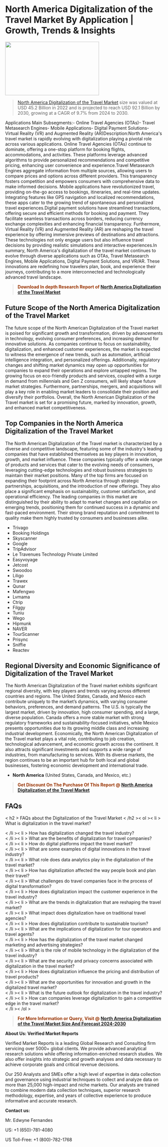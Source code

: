<p><h1>North America Digitalization of the Travel Market By Application | Growth, Trends & Insights</h1><p><img class="aligncenter size-medium wp-image-105565" src="https://ffe5etoiles.com/wp-content/uploads/2025/01/MST7-300x171.png" alt="" width="300" height="171" /></p><blockquote><p><a href="https://www.verifiedmarketreports.com/download-sample/?rid=654698&utm_source=Github-NA&utm_medium=385" target="_blank">North America Digitalization of the Travel Market</a> size was valued at USD 45.2 Billion in 2022 and is projected to reach USD 92.1 Billion by 2030, growing at a CAGR of 9.7% from 2024 to 2030.</p></blockquote>Applications Main Subsegments:- Online Travel Agencies (OTAs)- Travel Metasearch Engines- Mobile Applications- Digital Payment Solutions- Virtual Reality (VR) and Augmented Reality (AR)Description:North America's travel market is rapidly evolving with digitalization playing a pivotal role across various applications. Online Travel Agencies (OTAs) continue to dominate, offering a one-stop platform for booking flights, accommodations, and activities. These platforms leverage advanced algorithms to provide personalized recommendations and competitive pricing, enhancing user convenience and experience.Travel Metasearch Engines aggregate information from multiple sources, allowing users to compare prices and options across different providers. This transparency fosters competition and empowers consumers with comprehensive data to make informed decisions. Mobile applications have revolutionized travel, providing on-the-go access to bookings, itineraries, and real-time updates. Integrating features like GPS navigation and localized recommendations, these apps cater to the growing trend of spontaneous and personalized travel experiences.Digital payment solutions have streamlined transactions, offering secure and efficient methods for booking and payment. They facilitate seamless transactions across borders, reducing currency exchange complexities and enhancing financial transparency. Furthermore, Virtual Reality (VR) and Augmented Reality (AR) are reshaping the travel experience by offering immersive previews of destinations and attractions. These technologies not only engage users but also influence travel decisions by providing realistic simulations and interactive experiences.In summary, North America's digitalization of the travel market continues to evolve through diverse applications such as OTAs, Travel Metasearch Engines, Mobile Applications, Digital Payment Solutions, and VR/AR. These innovations are redefining how travelers plan, book, and experience their journeys, contributing to a more interconnected and technologically advanced travel landscape.</p><blockquote><p><span style="color: #993300;"><strong>Download In depth Research Report of <a href="https://www.verifiedmarketreports.com/download-sample/?rid=654698&utm_source=Github-NA&utm_medium=385">North America Digitalization of the Travel Market</a></strong></span></p></blockquote><h2>Future Scope of the North America Digitalization of the Travel Market</h2><p>The future scope of the North American Digitalization of the Travel market is poised for significant growth and transformation, driven by advancements in technology, evolving consumer preferences, and increasing demand for innovative solutions. As companies continue to focus on sustainability, digitalization, and enhanced customer experiences, the market is expected to witness the emergence of new trends, such as automation, artificial intelligence integration, and personalized offerings. Additionally, regulatory changes and shifting market dynamics may open up opportunities for companies to expand their operations and explore untapped regions. The growing focus on eco-friendly products and services, coupled with a surge in demand from millennials and Gen Z consumers, will likely shape future market strategies. Furthermore, partnerships, mergers, and acquisitions will play a key role in enabling market leaders to consolidate their position and diversify their portfolios. Overall, the North American Digitalization of the Travel market is set for a promising future, marked by innovation, growth, and enhanced market competitiveness.</p><h2>Top Companies in the North America Digitalization of the Travel Market</h2><p>The North American Digitalization of the Travel market is characterized by a diverse and competitive landscape, featuring some of the industry's leading companies that have established themselves as key players in innovation, growth, and market influence. These companies typically offer a wide range of products and services that cater to the evolving needs of consumers, leveraging cutting-edge technologies and robust business strategies to maintain their market positions. Many of the top firms are focused on expanding their footprint across North America through strategic partnerships, acquisitions, and the introduction of new offerings. They also place a significant emphasis on sustainability, customer satisfaction, and operational efficiency. The leading companies in this market are distinguished by their ability to adapt to market changes and capitalize on emerging trends, positioning them for continued success in a dynamic and fast-paced environment. Their strong brand reputation and commitment to quality make them highly trusted by consumers and businesses alike.</p><p><ul><li>Trivago </li><li> Booking Holdings </li><li> Skyscanner </li><li> Google </li><li> TripAdvisor </li><li> Le Travenues Technology Private Limited </li><li> Easyvoyage </li><li> Jetcost </li><li> Swoodoo </li><li> Liligo </li><li> Trawex </li><li> Qunar </li><li> Mafengwo </li><li> Lvmama </li><li> Ctrip </li><li> Filggy </li><li> Tuniu </li><li> Wego </li><li> Hipmunk </li><li> NAVER </li><li> TourScanner </li><li> Prisync </li><li> Sniffie </li><li> Reactev</li></ul></p><h2>Regional Diversity and Economic Significance of Digitalization of the Travel Market</h2><p>The North American Digitalization of the Travel market exhibits significant regional diversity, with key players and trends varying across different countries and regions. The United States, Canada, and Mexico each contribute uniquely to the market’s dynamics, with varying consumer behaviors, preferences, and demand patterns. The U.S. is typically the largest market, driven by innovation, high consumer spending, and a large, diverse population. Canada offers a more stable market with strong regulatory frameworks and sustainability-focused initiatives, while Mexico presents opportunities due to its growing middle class and increasing industrial development. Economically, the North American Digitalization of the Travel market plays a vital role, contributing to job creation, technological advancement, and economic growth across the continent. It also attracts significant investments and supports a wide range of industries, from manufacturing to services. With its diverse markets, the region continues to be an important hub for both local and global businesses, fostering economic development and international trade.</p><ul> <li><strong>North America</strong> (United States, Canada, and Mexico, etc.)</li></ul><blockquote><p><span style="color: #993300;"><strong>Get Discount On The Purchase Of This Report @ <a href="https://www.verifiedmarketreports.com/ask-for-discount/?rid=654698&utm_source=Github-NA&utm_medium=385">North America Digitalization of the Travel Market</a></strong></span></p></blockquote><h2>FAQs</h2><p>< h2 > FAQs about the Digitalization of the Travel Market < /h2 >< ol >< li > What is digitalization in the travel market?</div><div> < /li >< li > How has digitalization changed the travel industry?</div><div> < /li >< li > What are the benefits of digitalization for travel companies?</div><div> < /li >< li > How do digital platforms impact the travel market?</div><div> < /li >< li > What are some examples of digital innovations in the travel industry?</div><div> < /li >< li > What role does data analytics play in the digitalization of the travel market?</div><div> < /li >< li > How has digitalization affected the way people book and plan their travel?</div><div> < /li >< li > What challenges do travel companies face in the process of digital transformation?</div><div> < /li >< li > How does digitalization impact the customer experience in the travel industry?</div><div> < /li >< li > What are the trends in digitalization that are reshaping the travel market?</div><div> < /li >< li > What impact does digitalization have on traditional travel agencies?</div><div> < /li >< li > How does digitalization contribute to sustainable tourism?</div><div> < /li >< li > What are the implications of digitalization for tour operators and travel agents?</div><div> < /li >< li > How has the digitalization of the travel market changed marketing and advertising strategies?</div><div> < /li >< li > What is the role of mobile technology in the digitalization of the travel industry?</div><div> < /li >< li > What are the security and privacy concerns associated with digitalization in the travel market?</div><div> < /li >< li > How does digitalization influence the pricing and distribution of travel products?</div><div> < /li >< li > What are the opportunities for innovation and growth in the digitalized travel market?</div><div> < /li >< li > What is the future outlook for digitalization in the travel industry?</div><div> < /li >< li > How can companies leverage digitalization to gain a competitive edge in the travel market?</div><div> < /li >< /ol ></p><blockquote><p><span style="color: #993300;"><strong>For More Information or Query, Visit @ <a href="https://www.verifiedmarketreports.com/product/digitalization-of-the-travel-market/">North America Digitalization of the Travel Market Size And Forecast 2024-2030</a></strong></span></p></blockquote><p><strong>About Us: Verified Market Reports</strong></p><p>Verified Market Reports is a leading Global Research and Consulting firm servicing over 5000+ global clients. We provide advanced analytical research solutions while offering information-enriched research studies. We also offer insights into strategic and growth analyses and data necessary to achieve corporate goals and critical revenue decisions.</p><p>Our 250 Analysts and SMEs offer a high level of expertise in data collection and governance using industrial techniques to collect and analyze data on more than 25,000 high-impact and niche markets. Our analysts are trained to combine modern data collection techniques, superior research methodology, expertise, and years of collective experience to produce informative and accurate research.</p><p><strong>Contact us:</strong></p><p>Mr. Edwyne Fernandes</p><p>US: +1 (650)-781-4080</p><p>US Toll-Free: +1 (800)-782-1768</p>
